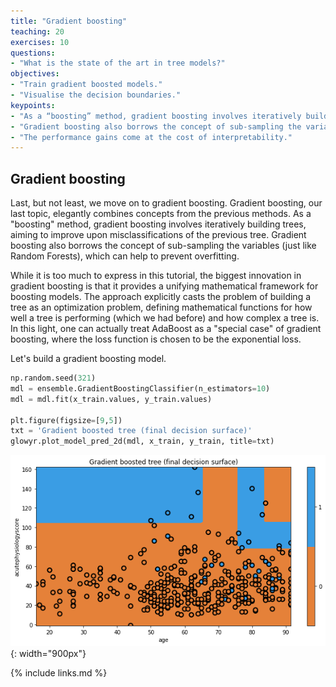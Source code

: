 ```yaml
---
title: "Gradient boosting"
teaching: 20
exercises: 10
questions:
- "What is the state of the art in tree models?"
objectives:
- "Train gradient boosted models."
- "Visualise the decision boundaries."
keypoints:
- "As a “boosting” method, gradient boosting involves iteratively building trees, aiming to improve upon misclassifications of the previous tree."
- "Gradient boosting also borrows the concept of sub-sampling the variables (just like Random Forests), which can help to prevent overfitting."
- "The performance gains come at the cost of interpretability."
---
```


## Gradient boosting

Last, but not least, we move on to gradient boosting. Gradient boosting, our last topic, elegantly combines concepts from the previous methods. As a "boosting" method, gradient boosting involves iteratively building trees, aiming to improve upon misclassifications of the previous tree. Gradient boosting also borrows the concept of sub-sampling the variables (just like Random Forests), which can help to prevent overfitting.

While it is too much to express in this tutorial, the biggest innovation in gradient boosting is that it provides a unifying mathematical framework for boosting models. The approach explicitly casts the problem of building a tree as an optimization problem, defining mathematical functions for how well a tree is performing (which we had before) and how complex a tree is. In this light, one can actually treat AdaBoost as a "special case" of gradient boosting, where the loss function is chosen to be the exponential loss.

Let's build a gradient boosting model.

```python
np.random.seed(321)
mdl = ensemble.GradientBoostingClassifier(n_estimators=10)
mdl = mdl.fit(x_train.values, y_train.values)

plt.figure(figsize=[9,5])
txt = 'Gradient boosted tree (final decision surface)'
glowyr.plot_model_pred_2d(mdl, x_train, y_train, title=txt)
```

![](../fig/section7-fig1.png){: width="900px"}

{% include links.md %}

